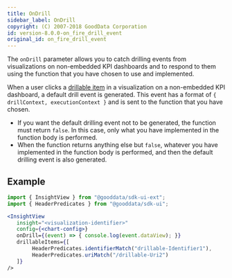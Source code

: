```yaml
---
title: OnDrill
sidebar_label: OnDrill
copyright: (C) 2007-2018 GoodData Corporation
id: version-8.0.0-on_fire_drill_event
original_id: on_fire_drill_event
---
```


The `onDrill` parameter allows you to catch drilling events from visualizations on non-embedded KPI dashboards and to respond to them using the function that you have chosen to use and implemented.

When a user clicks a [drillable item](15_props__drillable_item.md) in a visualization on a non-embedded KPI dashboard, a default drill event is generated. This event has a format of `{ drillContext, executionContext }` and is sent to the function that you have chosen.

* If you want the default drilling event not to be generated, the function must return `false`. In this case, only what you have implemented in the function body is performed.
* When the function returns anything else but `false`, whatever you have implemented in the function body is performed, and then the default drilling event is also generated.

## Example

```jsx
import { InsightView } from "@gooddata/sdk-ui-ext";
import { HeaderPredicates } from "@gooddata/sdk-ui";

<InsightView
   insight="<visualization-identifier>"
   config={<chart-config>}
   onDrill={(event) => { console.log(event.dataView); }}
   drillableItems={[
        HeaderPredicates.identifierMatch("drillable-Identifier1"),
        HeaderPredicates.uriMatch("/drillable-Uri2")
   ]}
/>
```
